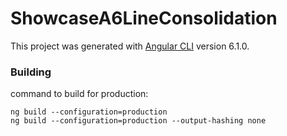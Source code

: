 # ShowcaseA6LineConsolidation

This project was generated with [Angular CLI](https://github.com/angular/angular-cli) version 6.1.0.

### Building

command to build for production:

    ng build --configuration=production
    ng build --configuration=production --output-hashing none

